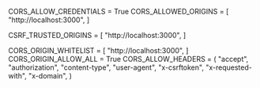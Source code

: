 
CORS_ALLOW_CREDENTIALS = True
CORS_ALLOWED_ORIGINS = [
    "http://localhost:3000",
]

CSRF_TRUSTED_ORIGINS = [
    "http://localhost:3000",
]

CORS_ORIGIN_WHITELIST = [
    "http://localhost:3000",
]
CORS_ORIGIN_ALLOW_ALL = True
CORS_ALLOW_HEADERS = (
    "accept",
    "authorization",
    "content-type",
    "user-agent",
    "x-csrftoken",
    "x-requested-with",
    "x-domain",
)
